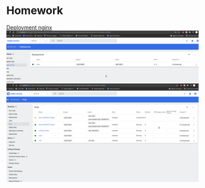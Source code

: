# Homework
[Deployment nginx](nginx-deploy.yml)
![Deployment image](Images/Homework-2.png)
![Delete one pod from the deployment](Images/Homework.png)
